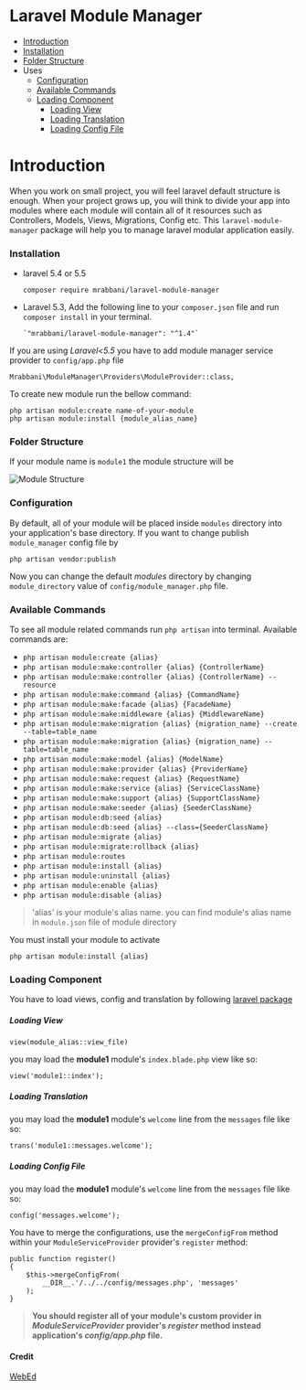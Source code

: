 # Laravel Module Manager
- [Introduction](#introduction)
- [Installation](#installation)
- [Folder Structure](#folder-structure)
- Uses
    - [Configuration](#configuration)
    - [Available Commands](#available-commands)
    - [Loading Component](#loading-component)
        - [Loading View](#loading-view)
        - [Loading Translation](#loading-translation)
        - [Loading Config File](#loading-config-file)
  
# Introduction
When you work on small project, you will feel laravel default structure 
is enough. When your project grows up, you will think to divide 
your app into  modules where each module will contain all of it resources
such as Controllers, Models, Views, Migrations, Config etc. This `laravel-module-manager` 
package will help you to manage laravel modular application easily.

### Installation

- laravel 5.4 or 5.5

    `composer require mrabbani/laravel-module-manager`

- Laravel 5.3, Add the following line to your `composer.json` file and run `composer install` in your terminal. 

      `"mrabbani/laravel-module-manager": "^1.4"`

If you are using *Laravel<5.5* you have to add module manager service provider to `config/app.php` file

`Mrabbani\ModuleManager\Providers\ModuleProvider::class,`

To create new module run the bellow command:

    php artisan module:create name-of-your-module
    php artisan module:install {module_alias_name}
    
### Folder Structure
If your module name is `module1` the module structure will be

![Module Structure](https://mrabbani.github.io/public/images/module_structure.png "Module Structure")

### Configuration 

By default, all of your module will be placed inside `modules` directory
into your application's base directory. If you want to change publish 
`module_manager` config file by

`php artisan vendor:publish`

Now you can change the default *modules* directory by changing 
`module_directory` value of `config/module_manager.php` file.

### Available Commands

To see all module related commands run `php artisan` into terminal.
Available commands are:

- `php artisan module:create {alias}`
- `php artisan module:make:controller {alias} {ControllerName}`
- `php artisan module:make:controller {alias} {ControllerName} --resource`
- `php artisan module:make:command {alias} {CommandName}`
- `php artisan module:make:facade {alias} {FacadeName}`
- `php artisan module:make:middleware {alias} {MiddlewareName}`
- `php artisan module:make:migration {alias} {migration_name} --create --table=table_name`
- `php artisan module:make:migration {alias} {migration_name} --table=table_name`
- `php artisan module:make:model {alias} {ModelName}`
- `php artisan module:make:provider {alias} {ProviderName}`
- `php artisan module:make:request {alias} {RequestName}`
- `php artisan module:make:service {alias} {ServiceClassName}`
- `php artisan module:make:support {alias} {SupportClassName}`
- `php artisan module:make:seeder {alias} {SeederClassName}`
- `php artisan module:db:seed {alias}` 
- `php artisan module:db:seed {alias} --class={SeederClassName}`
- `php artisan module:migrate {alias}`
- `php artisan module:migrate:rollback {alias}`
- `php artisan module:routes`
- `php artisan module:install {alias}`
- `php artisan module:uninstall {alias}`
- `php artisan module:enable {alias}`
- `php artisan module:disable {alias}`

> 'alias' is your module's alias name. you can find module's alias name in `module.json` file of module directory

You must install your module to activate 

``php artisan module:install {alias}``

### Loading Component
You have to load views, config and translation by following [laravel package](https://laravel.com/docs/5.3/packages#resources) 

##### Loading View 

    view(module_alias::view_file)

you may load the **module1** module's `index.blade.php` view like so:

    view('module1::index');


##### Loading Translation

you may load the **module1** module's `welcome` line from the `messages` file like so:

    trans('module1::messages.welcome');
##### Loading Config File

you may load the **module1** module's `welcome` line from the `messages` file like so:

`config('messages.welcome');`


You have to merge the configurations, use the `mergeConfigFrom` method within your `ModuleServiceProvider` provider's `register` method:
    
    public function register()
    {
        $this->mergeConfigFrom(
            __DIR__.'/../../config/messages.php', 'messages'
        );
    }


>**You should register all of your module's custom provider in *ModuleServiceProvider* provider's *register* method instead application's *config/app.php* file.**


#### Credit 
[WebEd](https://github.com/sgsoft-studio/webed)
